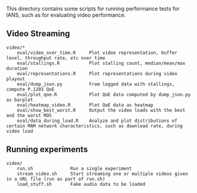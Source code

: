 This directory contains some scripts for running performance tests for IANS, such as for evaluating video performance.

Video Streaming
-----------

	video/*
        eval/video_over_time.R     Plot video representation, buffer level, throughput rate, etc over time
        eval/stallings.R           Plot stalling count, median/mean/max duration
        eval/representations.R     Plot representations during video playout
        eval/dump_json.py          From logged data with stallings, compute P.1203 QoE
        eval/plot_qoe.R            Plot QoE data computed by dump_json.py as barplot
        eval/heatmap_video.R       Plot QoE data as heatmap
        eval/show_best_worst.R     Output the video loads with the best and the worst MOS
        eval/data_during_load.R    Analyze and plot distributions of certain MAM network characteristics, such as download rate, during video load


Running experiments
-----------

	video/
		run.sh              Run a single experiment
        stream_video.sh     Start streaming one or multiple videos given in a URL file (run as part of run.sh)
        load_stuff.sh       Fake audio data to be loaded
